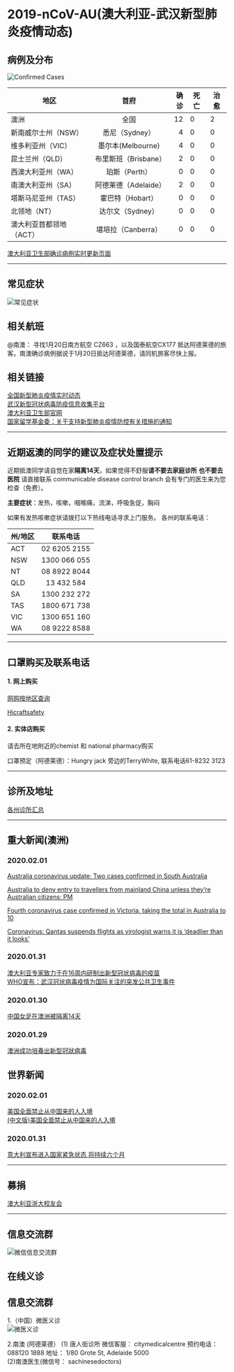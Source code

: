 # 2019-nCoV-AU(澳大利亚-武汉新型肺炎疫情动态)

## 病例及分布
![Confirmed Cases](aus.png)

| 地区 |  首府| 确诊 | 死亡 |治愈 |
| ------------- |:-------------:| -----:|------------|--------------|
|澳洲   |全国 | 12 |0| 2|
|新南威尔士州（NSW） |悉尼（Sydney） | 4 |0| 0|
|维多利亚州（VIC）   |墨尔本(Melbourne) | 4 | 0 |0|
|昆士兰州（QLD）     | 布里斯班（Brisbane）|2 | 0 |0|
|西澳大利亚州（WA）    |珀斯（Perth）| 0 | 0 |0|
|南澳大利亚州（SA）    |阿德莱德（Adelaide）| 2 | 0 |0|
|塔斯马尼亚州（TAS）   |霍巴特（Hobart） |0 | 0 |0|
|北领地（NT）   |达尔文（Sydney） |0 | 0 |0|
|澳大利亚首都领地（ACT）  |堪培拉（Canberra）|0 | 0 |0|

[澳大利亚卫生部确诊病例实时更新页面](https://www.health.gov.au/news/coronavirus-update-at-a-glance)</br>

-------------------------------------------------

## 常见症状
![常见症状](常见症状.png)


## 相关航班
@南澳： 寻找1月20日南方航空 CZ663 ，以及国泰航空CX177 抵达阿德莱德的旅客。南澳确诊病例据说于1月20日抵达阿德莱德，请同机旅客尽快上报。

## 相关链接
[全国新型肺炎疫情实时动态](https://3g.dxy.cn/newh5/view/pneumonia) </br>
[武汉新型冠状病毒防疫信息收集平台](https://github.com/wuhan2020/wuhan2020) </br>
[澳大利亚卫生部官网](https://www.health.gov.au/)</br>
[国家留学基金委：关于支持新型肺炎疫情防控有关措施的通知](https://www.csc.edu.cn/news/gonggao/1801)

---------------------------------------------

## 近期返澳的同学的建议及症状处置提示

近期抵澳同学请自觉在家**隔离14天**，如果觉得不舒服**请不要去家庭诊所** **也不要去医院** 请直接联系 communicable disease control branch 会有专门的医生来为您检查（免费）。

**主要症状**：发热，咳嗽，咽喉痛，流涕，呼吸急促，胸闷

如果有发热咳嗽症状请拨打以下热线电话寻求上门服务。
各州的联系电话：

| 州/地区   | 联系电话|
| ------------- |:-------------:|
|ACT| 02 6205 2155|
|NSW| 1300 066 055|
|NT|  08 8922 8044|
|QLD| 13 432 584|
|SA|  1300 232 272|
|TAS| 1800 671 738|
|VIC| 1300 651 160|
|WA|  08 9222 8588|



----------------------------------------------------
## 口罩购买及联系电话

#### 1. 网上购买 
[网购按地区查询](https://www.google.com/search?q=australia+mask+selling&sxsrf=ACYBGNT-1qu9-5nmxcPjRET-4QLDVc6ctQ:1580428583168&source=lnms&tbm=shop&sa=X&ved=2ahUKEwjMoquiw6znAhXtxjgGHQeNBbAQ_AUoAnoECAwQBA&biw=1875&bih=953)

[Hicraftsafety](https://www.hicraftsafety.com.au/3m-p2-vflex-particulate-respirator-standard-size)

#### 2. 实体店购买
请去所在地附近的chemist 和 national pharmacy购买 

口罩预定（阿德莱德）：Hungry jack 旁边的TerryWhite, 联系电话61-8232 3123

-------------------------------------------------------
## 诊所及地址
[各州诊所汇总](https://www.racgp.org.au/coronavirus)



---------------------------------------------------------
## 重大新闻(澳洲)
### 2020.02.01

[Australia coronavirus update: Two cases confirmed in South Australia](https://7news.com.au/news/sa/australia-coronavirus-update-two-cases-confirmed-in-south-australia-c-676115) </br>

[Australia to deny entry to travellers from mainland China unless they’re Australian citizens: PM](https://www.sbs.com.au/news/australia-to-deny-entry-to-travellers-from-mainland-china-unless-they-re-australian-citizens-pm) </br>

[Fourth coronavirus case confirmed in Victoria, taking the total in Australia to 10](https://www.abc.net.au/news/2020-02-01/fourth-coronavirus-case-confirmed-in-victoria/11920754) </br>

[Coronavirus: Qantas suspends flights as virologist warns it is ‘deadlier than it looks’](https://www.theaustralian.com.au/science/coronavirus-deadlier-than-it-looks-virologist-warns/news-story/3ff079f3358984b5cce7c56444538369)

### 2020.01.31

[澳大利亚专家致力于在16周内研制出新型冠状病毒的疫苗](https://www.abc.net.au/news/2020-01-31/australian-made-coronavirus-copy-reaches-high-security-csiro-lab/11915092?from=timeline)</br>
[WHO宣布：武汉冠状病毒疫情为国际关注的突发公共卫生事件](https://nzlifenz.com/oversea/56065) </br>

### 2020.01.30

[中国女足在澳洲被隔离14天](https://www.sohu.com/na/369572013_509307?scm=1002.45005a.15d015e01a3.PC_NEW_ARTICLE_REC&spm=smpc.content%2Fnew.fd-d.10.1575244800026oXoZw5N) </br>

### 2020.01.29

[澳洲成功培養出新型冠狀病毒](https://www.acd.com.au/todays-headlines/%e6%be%b3%e6%b4%b2%e6%88%90%e5%8a%9f%e5%9f%b9%e9%a4%8a%e5%87%ba%e6%96%b0%e5%9e%8b%e5%86%a0%e7%8b%80%e7%97%85%e6%af%92/)

## 世界新闻

### 2020.02.01
[美国全面禁止从中国来的人入境](https://www.washingtonpost.com/world/coronavirus-china-live-updates/2020/01/31/eeac61b6-442b-11ea-b503-2b077c436617_story.html) </br>
[(中文版)美国全面禁止从中国来的人入境](https://mp.weixin.qq.com/s/23DpBjCP1z5E_iGuMccYnA)</br>

### 2020.01.31

[意大利宣布进入国家紧急状态 将持续六个月](https://news.ifeng.com/c/7tgtPbQcqyO) </br>

--------------------------------------------------------
## 募捐

[澳大利亚浙大校友会](https://github.com/UniLauX/2019-nCoV-AU/blob/master/donation.md)

---------------------------------------------------------
## 信息交流群
![微信信息交流群](wechat_group0.3.png)

## 在线义诊
## 信息交流群
1.（中国）微医义诊 </br>
![微医义诊](微医义诊.PNG) </br>

2.南澳 (阿德莱德） 
(1) 唐人街诊所 
微信客服： citymedicalcentre 
预约电话： 088120 1888
地址： 1/80 Grote St, Adelaide 5000
</br>
(2)南澳医生(微信号： sachinesedoctors) </br>

